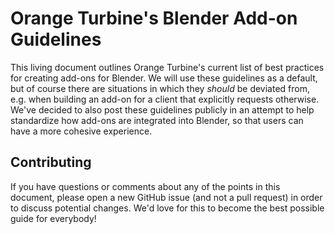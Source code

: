 # Orange Turbine's Blender Add-on Guidelines

This living document outlines Orange Turbine's current list of best practices for creating add-ons for Blender. We will use these guidelines as a default, but of course there are situations in which they *should* be deviated from, e.g. when building an add-on for a client that explicitly requests otherwise. We've decided to also post these guidelines publicly in an attempt to help standardize how add-ons are integrated into Blender, so that users can have a more cohesive experience. 

## Contributing 

If you have questions or comments about any of the points in this document, please open a new GitHub issue (and not a pull request) in order to discuss potential changes. We'd love for this to become the best possible guide for everybody!
